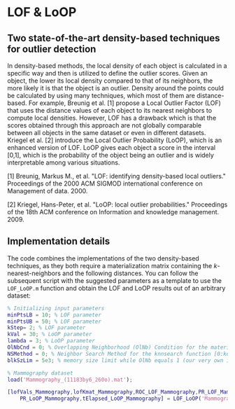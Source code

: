 # LOF & LoOP

## Two state-of-the-art density-based techniques for outlier detection

In density-based methods, the local density of each object is calculated in a specific way and then is utilized to define the outlier scores. Given an object, the lower its local density compared to that of its neighbors, the more likely it is that the object is an outlier. Density around the points could be calculated by using many techniques, which most of them are distance-based. For example, Breunig et al. [1] propose a Local Outlier Factor (LOF) that uses the distance values of each object to its nearest neighbors to compute local densities. However, LOF has a drawback which is that the scores obtained through this approach are not globally comparable between all objects in the same dataset or even in different datasets. Kriegel et al. [2] introduce the Local Outlier Probability (LoOP), which is an enhanced version of LOF. LoOP gives each object a score in the interval [0,1], which is the probability of the object being an outlier and is widely interpretable among various situations.

[1] Breunig, Markus M., et al. "LOF: identifying density-based local outliers." Proceedings of the 2000 ACM SIGMOD international conference on Management of data. 2000.

[2] Kriegel, Hans-Peter, et al. "LoOP: local outlier probabilities." Proceedings of the 18th ACM conference on Information and knowledge management. 2009.

## Implementation details

The code combines the implementations of the two density-based techniques, as they both require a materialization matrix containing the _k_-nearest-neighbors and the following distances. You can follow the subsequent script with the suggested parameters as a template to use the `LOF_LoOP.m` function and obtain the LOF and LoOP results out of an arbitrary dataset:

```matlab
% Initializing input parameters
minPtsLB = 10; % LOF parameter
minPtsUB = 50; % LOF parameter
kStep= 2; % LOF parameter
kVal = 30; % LoOP parameter
lambda = 3; % LoOP parameter
OlNbCnd = 0; % Overlapping Neighborhood (OlNb) Condition for the materialization matrix
NSMethod = 0; % Neighbor Search Method for the knnsearch function [0:kdtree, 1:exhaustive] while OlNb is equal to 0
blkSzLim = 5e3; % memory size limit while OlNb equals 1 (our very own implementation)

% Mammography dataset
load('Mammography_(11183by6_260o).mat');

[lofVals_Mammography,lofKmat_Mammography,ROC_LOF_Mammography,PR_LOF_Mammography,tElapsed_LOF_Mammography,LoOPvals_Mammography,ROC_LoOP_Mammography,...
    PR_LoOP_Mammography,tElapsed_LoOP_Mammography] = LOF_LoOP('Mammography',X,y,minPtsLB,minPtsUB,kStep,kVal,lambda,OlNbCnd,NSMethod,blkSzLim);
```
